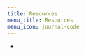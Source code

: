 ```yaml
---
title: Resources
menu_title: Resources
menu_icon: journal-code
---
```


<ul class="grid">
<li class="resource-block" markdown="1">
